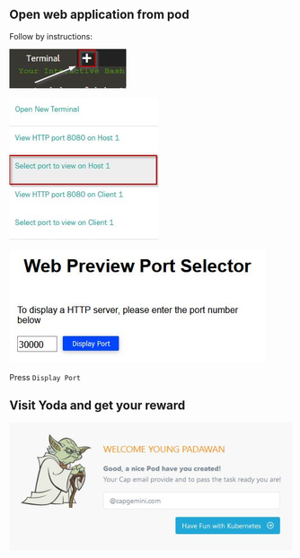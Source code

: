 ## Open web application from pod

Follow by instructions:

![](assets/step2a.jpg)


![](assets/step2b.jpg)


![](assets/step2c.jpg)

Press `Display Port`

## Visit Yoda and get your reward

![](assets/yoda.jpg)